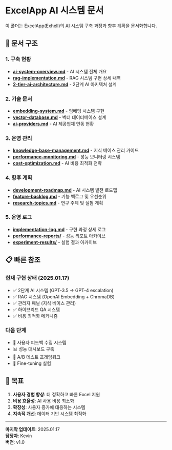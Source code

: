 # ExcelApp AI 시스템 문서

이 폴더는 ExcelApp(Exhell)의 AI 시스템 구축 과정과 향후 계획을 문서화합니다.

## 📁 문서 구조

### 1. 구축 현황
- **[ai-system-overview.md](./ai-system-overview.md)** - AI 시스템 전체 개요
- **[rag-implementation.md](./rag-implementation.md)** - RAG 시스템 구현 상세 내역
- **[2-tier-ai-architecture.md](./2-tier-ai-architecture.md)** - 2단계 AI 아키텍처 설계

### 2. 기술 문서
- **[embedding-system.md](./embedding-system.md)** - 임베딩 시스템 구현
- **[vector-database.md](./vector-database.md)** - 벡터 데이터베이스 설계
- **[ai-providers.md](./ai-providers.md)** - AI 제공업체 연동 현황

### 3. 운영 관리
- **[knowledge-base-management.md](./knowledge-base-management.md)** - 지식 베이스 관리 가이드
- **[performance-monitoring.md](./performance-monitoring.md)** - 성능 모니터링 시스템
- **[cost-optimization.md](./cost-optimization.md)** - AI 비용 최적화 전략

### 4. 향후 계획
- **[development-roadmap.md](./development-roadmap.md)** - AI 시스템 발전 로드맵
- **[feature-backlog.md](./feature-backlog.md)** - 기능 백로그 및 우선순위
- **[research-topics.md](./research-topics.md)** - 연구 주제 및 실험 계획

### 5. 운영 로그
- **[implementation-log.md](./implementation-log.md)** - 구현 과정 상세 로그
- **[performance-reports/](./performance-reports/)** - 성능 리포트 아카이브
- **[experiment-results/](./experiment-results/)** - 실험 결과 아카이브

## 📋 빠른 참조

### 현재 구현 상태 (2025.01.17)
- ✅ 2단계 AI 시스템 (GPT-3.5 → GPT-4 escalation)
- ✅ RAG 시스템 (OpenAI Embedding + ChromaDB)
- ✅ 관리자 패널 (지식 베이스 관리)
- ✅ 하이브리드 QA 시스템
- ✅ 비용 최적화 메커니즘

### 다음 단계
- 🔄 사용자 피드백 수집 시스템
- 📊 성능 대시보드 구축
- 🧪 A/B 테스트 프레임워크
- 🤖 Fine-tuning 실험

## 🎯 목표

1. **사용자 경험 향상**: 더 정확하고 빠른 Excel 지원
2. **비용 효율성**: AI 사용 비용 최소화
3. **확장성**: 사용자 증가에 대응하는 시스템
4. **지속적 개선**: 데이터 기반 시스템 최적화

---

**마지막 업데이트**: 2025.01.17  
**담당자**: Kevin  
**버전**: v1.0